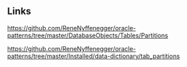 ## Links

  https://github.com/ReneNyffenegger/oracle-patterns/tree/master/DatabaseObjects/Tables/Partitions

  https://github.com/ReneNyffenegger/oracle-patterns/tree/master/Installed/data-dictionary/tab_partitions
